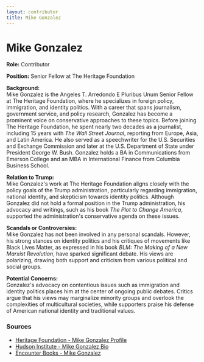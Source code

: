 ```yaml
---
layout: contributor
title: Mike Gonzalez
---
```


# Mike Gonzalez

**Role:** Contributor

**Position:** Senior Fellow at The Heritage Foundation

**Background:**  
Mike Gonzalez is the Angeles T. Arredondo E Pluribus Unum Senior Fellow at The Heritage Foundation, where he specializes in foreign policy, immigration, and identity politics. With a career that spans journalism, government service, and policy research, Gonzalez has become a prominent voice on conservative approaches to these topics. Before joining The Heritage Foundation, he spent nearly two decades as a journalist, including 15 years with *The Wall Street Journal*, reporting from Europe, Asia, and Latin America. He also served as a speechwriter for the U.S. Securities and Exchange Commission and later at the U.S. Department of State under President George W. Bush. Gonzalez holds a BA in Communications from Emerson College and an MBA in International Finance from Columbia Business School.

**Relation to Trump:**  
Mike Gonzalez's work at The Heritage Foundation aligns closely with the policy goals of the Trump administration, particularly regarding immigration, national identity, and skepticism towards identity politics. Although Gonzalez did not hold a formal position in the Trump administration, his advocacy and writings, such as his book *The Plot to Change America*, supported the administration's conservative agenda on these issues.

**Scandals or Controversies:**  
Mike Gonzalez has not been involved in any personal scandals. However, his strong stances on identity politics and his critiques of movements like Black Lives Matter, as expressed in his book *BLM: The Making of a New Marxist Revolution*, have sparked significant debate. His views are polarizing, drawing both support and criticism from various political and social groups.

**Potential Concerns:**  
Gonzalez's advocacy on contentious issues such as immigration and identity politics places him at the center of ongoing public debates. Critics argue that his views may marginalize minority groups and overlook the complexities of multicultural societies, while supporters praise his defense of American national identity and traditional values.

### Sources
- [Heritage Foundation - Mike Gonzalez Profile](https://www.heritage.org/staff/mike-gonzalez)
- [Hudson Institute - Mike Gonzalez Bio](https://www.hudson.org/experts/1487-mike-gonzalez)
- [Encounter Books - Mike Gonzalez](https://www.encounterbooks.com/authors/mike-gonzalez)
